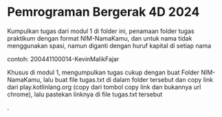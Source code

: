 # Pemrograman Bergerak 4D 2024
Kumpulkan tugas dari modul 1 di folder ini, penamaan folder tugas praktikum dengan format NIM-NamaKamu, dan untuk nama tidak menggunakan spasi, namun diganti dengan huruf kapital di setiap nama

contoh: 200441100014-KevinMalikFajar

Khusus di modul 1, mengumpulkan tugas cukup dengan buat Folder NIM-NamaKamu, lalu buat file tugas.txt di dalam folder tersebut dan copy link dari play.kotlinlang.org (copy dari tombol copy link dan bukannya url chrome), lalu pastekan linknya di file tugas.txt tersebut

.